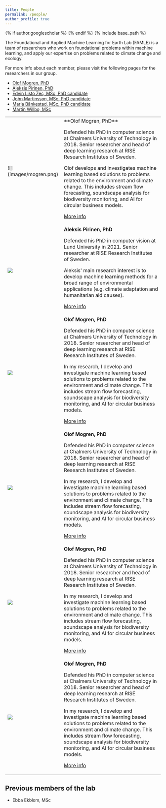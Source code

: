 ```yaml
---
title: People
permalink: /people/
author_profile: true
---
```

{% if author.googlescholar %}
{% endif %}
{% include base_path %}


The Foundational and Applied Machine Learning for Earth Lab (FAMLE) is a team of researchers who work on foundational problems within machine learning, and apply our expertise on problems related to climate change and ecology.

For more info about each member, please
visit the following pages for the researchers in our group.

* [Olof Mogren, PhD](https://mogren.one/)
* [Aleksis Pirinen, PhD](https://aleksispi.github.io)
* [Edvin Listo Zec, MSc, PhD candidate](https://edvinli.github.io/)
* [John Martinsson, MSc, PhD candidate](https://johnmartinsson.github.io/)
* [Maria Bånkestad, MSc, PhD candidate](https://scholar.google.se/citations?user=4tKNCSkAAAAJ&hl=sv&oi=ao)
* [Martin Willbo, MSc](https://scholar.google.se/citations?hl=sv&user=uuxnINUAAAAJ)

<table>
  <tbody>
    <tr>
      <td>
![](images/mogren.png)
      </td>
      <td>
**Olof Mogren, PhD**

Defended his PhD in computer science at Chalmers University of Technology in 2018.
Senior researcher and head of deep learning research at RISE Research Institutes of Sweden.

Olof develops and investigates machine learning based solutions to problems related to the environment and climate change. This includes stream flow forecasting, soundscape analysis for biodiversity monitoring, and AI for circular business models. 

[More info](https://mogren.one)
      </td>
    </tr>
    <tr>
      <td>
![](images/pirinen.jpg)
      </td>
      <td>
**Aleksis Pirinen, PhD**

Defended his PhD in computer vision at Lund University in 2021.
Senior researcher at RISE Research Institutes of Sweden.

Aleksis' main research interest is to develop machine learning methods for a broad range of environmental applications (e.g. climate adaptation and humanitarian aid causes).

[More info](https://aleksispi.github.io)
      </td>
    </tr>
    <tr>
      <td>
![](images/mogren.png)
      </td>
      <td>
**Olof Mogren, PhD**

Defended his PhD in computer science at Chalmers University of Technology in 2018.
Senior researcher and head of deep learning research at RISE Research Institutes of Sweden.

In my research, I develop and investigate machine learning based solutions to problems related to the environment and climate change. This includes stream flow forecasting, soundscape analysis for biodiversity monitoring, and AI for circular business models. 

[More info](https://mogren.one)
      </td>
    </tr>
    <tr>
      <td>
![](images/mogren.png)
      </td>
      <td>
**Olof Mogren, PhD**

Defended his PhD in computer science at Chalmers University of Technology in 2018.
Senior researcher and head of deep learning research at RISE Research Institutes of Sweden.

In my research, I develop and investigate machine learning based solutions to problems related to the environment and climate change. This includes stream flow forecasting, soundscape analysis for biodiversity monitoring, and AI for circular business models. 

[More info](https://mogren.one)
      </td>
    </tr>
    <tr>
      <td>
![](images/mogren.png)
      </td>
      <td>
**Olof Mogren, PhD**

Defended his PhD in computer science at Chalmers University of Technology in 2018.
Senior researcher and head of deep learning research at RISE Research Institutes of Sweden.

In my research, I develop and investigate machine learning based solutions to problems related to the environment and climate change. This includes stream flow forecasting, soundscape analysis for biodiversity monitoring, and AI for circular business models. 

[More info](https://mogren.one)
      </td>
    </tr>
    <tr>
      <td>
![](images/mogren.png)
      </td>
      <td>
**Olof Mogren, PhD**

Defended his PhD in computer science at Chalmers University of Technology in 2018.
Senior researcher and head of deep learning research at RISE Research Institutes of Sweden.

In my research, I develop and investigate machine learning based solutions to problems related to the environment and climate change. This includes stream flow forecasting, soundscape analysis for biodiversity monitoring, and AI for circular business models. 

[More info](https://mogren.one)
      </td>
    </tr>
  </tbody>
</table>

## Previous members of the lab

* Ebba Ekblom, MSc

